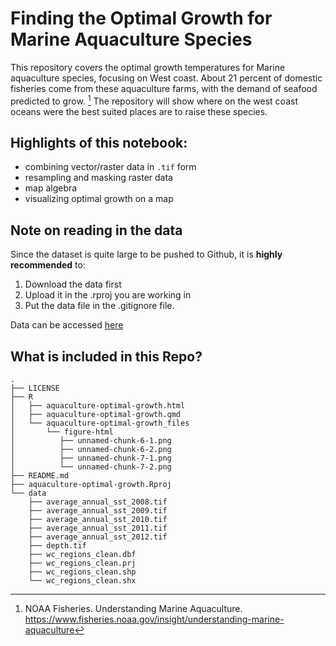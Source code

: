 # Finding the Optimal Growth for Marine Aquaculture Species

This repository covers the optimal growth temperatures for Marine aquaculture species, focusing on West coast. About 21 percent of domestic fisheries come from these aquaculture farms, with the demand of seafood predicted to grow. [^1] The repository will show where on the west coast oceans were the best suited places are to raise these species.


## Highlights of this notebook:
-   combining vector/raster data in `.tif` form
-   resampling and masking raster data
-   map algebra
-   visualizing optimal growth on a map


## Note on reading in the data
Since the dataset is quite large to be pushed to Github, it is **highly recommended** to:

1. Download the data first
2. Upload it in the .rproj you are working in
3. Put the data file in the .gitignore file.

Data can be accessed [here](https://drive.google.com/file/d/1u-iwnPDbe6ZK7wSFVMI-PpCKaRQ3RVmg/view)

## What is included in this Repo?

```
.
├── LICENSE
├── R
│   ├── aquaculture-optimal-growth.html
│   ├── aquaculture-optimal-growth.qmd
│   └── aquaculture-optimal-growth_files
│       └── figure-html
│          ├── unnamed-chunk-6-1.png
│          ├── unnamed-chunk-6-2.png
│          ├── unnamed-chunk-7-1.png
│          └── unnamed-chunk-7-2.png
├── README.md
├── aquaculture-optimal-growth.Rproj
└── data
    ├── average_annual_sst_2008.tif
    ├── average_annual_sst_2009.tif
    ├── average_annual_sst_2010.tif
    ├── average_annual_sst_2011.tif
    ├── average_annual_sst_2012.tif
    ├── depth.tif
    ├── wc_regions_clean.dbf
    ├── wc_regions_clean.prj
    ├── wc_regions_clean.shp
    └── wc_regions_clean.shx
```



[^1]: NOAA Fisheries. Understanding Marine Aquaculture. https://www.fisheries.noaa.gov/insight/understanding-marine-aquaculture